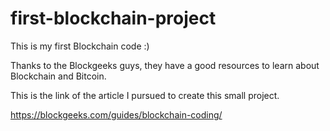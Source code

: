 # first-blockchain-project

This is my first Blockchain code :)

Thanks to the Blockgeeks guys, they have a good resources to learn about Blockchain and Bitcoin.

This is the link of the article I pursued to create this small project.

https://blockgeeks.com/guides/blockchain-coding/